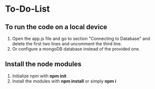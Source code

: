 # To-Do-List

## To run the code on a local device
1. Open the app.js file and go to section "Connecting to Database" and delete the first two lines and uncomment the third line.
2. Or configure a mongoDB database instead of the provided one.

## Install the node modules
1. Initialize npm with **npm init**
2. Install the modules with **npm install** or simply **npm i**
